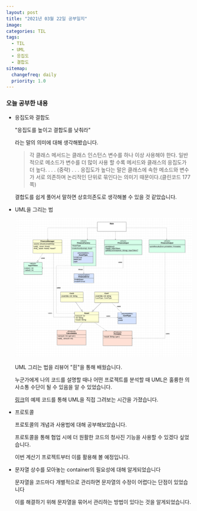 ```yaml
---
layout: post
title: "2021년 03월 22일 공부일지"
image:
categories: TIL
tags: 
  - TIL
  - UML
  - 응집도
  - 결합도
sitemap:
  changefreq: daily
  priority: 1.0
---
```


### 오늘 공부한 내용

- 응집도와 결합도

  "응집도를 높이고 결합도를 낮춰라"

  라는 말의 의미에 대해 생각해봤습니다.

  > 각 클래스 메서드는 클래스 인스턴스 변수를 하나 이상 사용해야 한다. 일반적으로 메소드가 변수를 더 많이 사용 할 수록 메서드와 클래스의 응집도가 더 높다. . . . (중략) . . . 응집도가 높다는 말은 클래스에 속한 메소드와 변수가 서로 의존하며 논리적인 단위로 묶인다는 의미기 때문이다.(클린코드 177쪽)

  결합도를 쉽게 풀어서 말하면 상호의존도로 생각해볼 수 있을 것 같았습니다.

- UML을 그리는 법

  ![1](../../assets/TIL/1.png)

  UML 그리는 법을 리뷰어 "흰"을 통해 배웠습니다.

  누군가에게 나의 코드를 설명할 때나 어떤 프로젝트를 분석할 때 UML은 훌륭한 의사소통 수단이 될 수 있음을 알 수 있었습니다.

  [링크](https://gist.github.com/daheenallwhite/9858250a2c81f8bb97946cbde6a6d167)의 예제 코드를 통해 UML을 직접 그려보는 시간을 가졌습니다.

  

- 프로토콜

  프로토콜의 개념과 사용법에 대해 공부해보았습니다.

  프로토콜을 통해 협업 시에 더 원활한 코드의 청사진 기능을 사용할 수 있겠다 싶었습니다.

  이번 계산기 프로젝트부터 이를 활용해 볼 예정입니다.

- 문자열 상수를 모아놓는 container의 필요성에 대해 알게되었습니다

  문자열을 코드마다 개별적으로 관리하면 문자열의 수정이 어렵다는 단점이 있었습니다

  이를 해결하기 위해 문자열을 묶어서 관리하는 방법이 있다는 것을 알게되었습니다.

